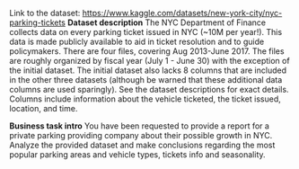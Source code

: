 Link to the dataset: https://www.kaggle.com/datasets/new-york-city/nyc-parking-tickets
**Dataset description**
The NYC Department of Finance collects data on every parking ticket issued in NYC (~10M per year!). This data is made publicly available to aid in ticket resolution and to guide policymakers.
There are four files, covering Aug 2013-June 2017. The files are roughly organized by fiscal year (July 1 - June 30) with the exception of the initial dataset. The initial dataset also lacks 8 columns that are included in the other three datasets (although be warned that these additional data columns are used sparingly). See the dataset descriptions for exact details. Columns include information about the vehicle ticketed, the ticket issued, location, and time.

**Business task intro**
You have been requested to provide a report for a private parking providing company about their possible growth in NYC. Analyze the provided dataset and make conclusions regarding the most popular parking areas and vehicle types, tickets info and seasonality. 

